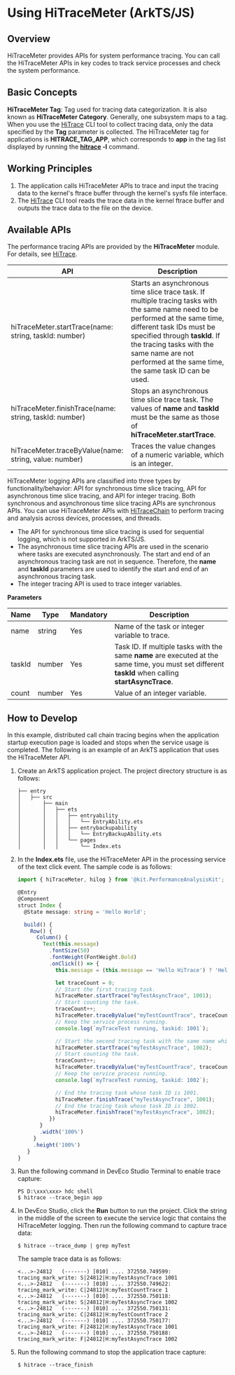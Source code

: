 # Using HiTraceMeter (ArkTS/JS)

## Overview

HiTraceMeter provides APIs for system performance tracing. You can call the HiTraceMeter APIs in key codes to track service processes and check the system performance.

## Basic Concepts

**HiTraceMeter Tag**: Tag used for tracing data categorization. It is also known as **HiTraceMeter Category**. Generally, one subsystem maps to a tag. When you use the [HiTrace](hitrace.md) CLI tool to collect tracing data, only the data specified by the **Tag** parameter is collected. The HiTraceMeter tag for applications is **HITRACE_TAG_APP**, which corresponds to **app** in the tag list displayed by running the **[hitrace](hitrace.md) -l** command.

## Working Principles

1. The application calls HiTraceMeter APIs to trace and input the tracing data to the kernel's ftrace buffer through the kernel's sysfs file interface.
2. The [HiTrace](hitrace.md) CLI tool reads the trace data in the kernel ftrace buffer and outputs the trace data to the file on the device.

## Available APIs

The performance tracing APIs are provided by the **HiTraceMeter** module. For details, see [HiTrace](../reference/apis-performance-analysis-kit/js-apis-hitracemeter.md).

| API                                                | Description                                                        |
| ------------------------------------------------------ | ------------------------------------------------------------ |
| hiTraceMeter.startTrace(name: string, taskId: number)  | Starts an asynchronous time slice trace task. If multiple tracing tasks with the same name need to be performed at the same time, different task IDs must be specified through **taskId**. If the tracing tasks with the same name are not performed at the same time, the same task ID can be used.|
| hiTraceMeter.finishTrace(name: string, taskId: number) | Stops an asynchronous time slice trace task. The values of **name** and **taskId** must be the same as those of **hiTraceMeter.startTrace**.|
| hiTraceMeter.traceByValue(name: string, value: number) | Traces the value changes of a numeric variable, which is an integer.|

HiTraceMeter logging APIs are classified into three types by functionality/behavior: API for synchronous time slice tracing, API for asynchronous time slice tracing, and API for integer tracing. Both synchronous and asynchronous time slice tracing APIs are synchronous APIs. You can use HiTraceMeter APIs with [HiTraceChain](./hitracechain-guidelines-arkts.md) to perform tracing and analysis across devices, processes, and threads.

- The API for synchronous time slice tracing is used for sequential logging, which is not supported in ArkTS/JS.
- The asynchronous time slice tracing APIs are used in the scenario where tasks are executed asynchronously. The start and end of an asynchronous tracing task are not in sequence. Therefore, the **name** and **taskId** parameters are used to identify the start and end of an asynchronous tracing task.
- The integer tracing API is used to trace integer variables.

**Parameters**

| Name| Type  | Mandatory| Description                                                        |
| ------ | ------ | ---- | ------------------------------------------------------------ |
| name   | string | Yes  | Name of the task or integer variable to trace.                            |
| taskId | number | Yes  | Task ID. If multiple tasks with the same **name** are executed at the same time, you must set different **taskId** when calling **startAsyncTrace**.|
| count  | number | Yes  | Value of an integer variable.                                              |

## How to Develop

In this example, distributed call chain tracing begins when the application startup execution page is loaded and stops when the service usage is completed. The following is an example of an ArkTS application that uses the HiTraceMeter API.

1. Create an ArkTS application project. The project directory structure is as follows:

   ```text
   ├── entry
   │   ├── src
   │       ├── main
   │       │   ├── ets
   │       │   │   ├── entryability
   │       │   │   │   └── EntryAbility.ets
   │       │   │   ├── entrybackupability
   │       │   │   │   └── EntryBackupAbility.ets
   │       │   │   └── pages
   │       │   │       └── Index.ets
   ```

2. In the **Index.ets** file, use the HiTraceMeter API in the processing service of the text click event. The sample code is as follows:

   ```ts
   import { hiTraceMeter, hilog } from '@kit.PerformanceAnalysisKit';
   
   @Entry
   @Component
   struct Index {
     @State message: string = 'Hello World';
   
     build() {
       Row() {
         Column() {
           Text(this.message)
             .fontSize(50)
             .fontWeight(FontWeight.Bold)
             .onClick(() => {
               this.message = (this.message == 'Hello HiTrace') ? 'Hello World' : 'Hello HiTrace';
   
               let traceCount = 0;
               // Start the first tracing task.
               hiTraceMeter.startTrace("myTestAsyncTrace", 1001);
               // Start counting the task.
               traceCount++;
               hiTraceMeter.traceByValue("myTestCountTrace", traceCount);
               // Keep the service process running.
               console.log(`myTraceTest running, taskid: 1001`);
   
               // Start the second tracing task with the same name while the first task is still running. The tasks are running concurrently and therefore their taskId must be different.
               hiTraceMeter.startTrace("myTestAsyncTrace", 1002);
               // Start counting the task.
               traceCount++;
               hiTraceMeter.traceByValue("myTestCountTrace", traceCount);
               // Keep the service process running.
               console.log(`myTraceTest running, taskid: 1002`);
   
               // End the tracing task whose task ID is 1001.
               hiTraceMeter.finishTrace("myTestAsyncTrace", 1001);
               // End the tracing task whose task ID is 1002.
               hiTraceMeter.finishTrace("myTestAsyncTrace", 1002);
             })
          }
          .width('100%')
        }
        .height('100%')
      }
   }
   ```
   
3. Run the following command in DevEco Studio Terminal to enable trace capture:

   ```shell
   PS D:\xxx\xxx> hdc shell
   $ hitrace --trace_begin app
   ```

4. In DevEco Studio, click the **Run** button to run the project. Click the string in the middle of the screen to execute the service logic that contains the HiTraceMeter logging. Then run the following command to capture trace data:

   ```shell
   $ hitrace --trace_dump | grep myTest
   ```

   The sample trace data is as follows:

   ```text
   <...>-24812   (-------) [010] .... 372550.749599: tracing_mark_write: S|24812|H:myTestAsyncTrace 1001
   <...>-24812   (-------) [010] .... 372550.749622: tracing_mark_write: C|24812|H:myTestCountTrace 1
   <...>-24812   (-------) [010] .... 372550.750118: tracing_mark_write: S|24812|H:myTestAsyncTrace 1002
   <...>-24812   (-------) [010] .... 372550.750131: tracing_mark_write: C|24812|H:myTestCountTrace 2
   <...>-24812   (-------) [010] .... 372550.750177: tracing_mark_write: F|24812|H:myTestAsyncTrace 1001
   <...>-24812   (-------) [010] .... 372550.750188: tracing_mark_write: F|24812|H:myTestAsyncTrace 1002
   ```
   
5. Run the following command to stop the application trace capture:

   ```shell
   $ hitrace --trace_finish
   ```
